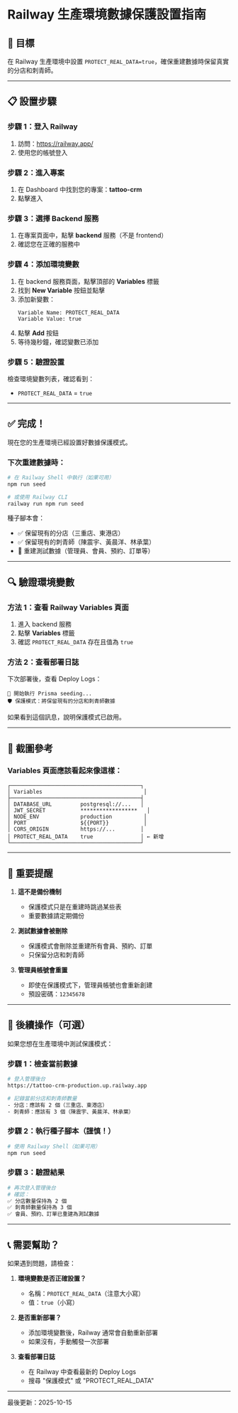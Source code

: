 # Railway 生產環境數據保護設置指南

## 🎯 目標

在 Railway 生產環境中設置 `PROTECT_REAL_DATA=true`，確保重建數據時保留真實的分店和刺青師。

---

## 📋 設置步驟

### 步驟 1：登入 Railway

1. 訪問：https://railway.app/
2. 使用您的帳號登入

### 步驟 2：進入專案

1. 在 Dashboard 中找到您的專案：**tattoo-crm**
2. 點擊進入

### 步驟 3：選擇 Backend 服務

1. 在專案頁面中，點擊 **backend** 服務（不是 frontend）
2. 確認您在正確的服務中

### 步驟 4：添加環境變數

1. 在 backend 服務頁面，點擊頂部的 **Variables** 標籤
2. 找到 **New Variable** 按鈕並點擊
3. 添加新變數：
   ```
   Variable Name: PROTECT_REAL_DATA
   Variable Value: true
   ```
4. 點擊 **Add** 按鈕
5. 等待幾秒鐘，確認變數已添加

### 步驟 5：驗證設置

檢查環境變數列表，確認看到：
- `PROTECT_REAL_DATA` = `true`

---

## ✅ 完成！

現在您的生產環境已經設置好數據保護模式。

### 下次重建數據時：

```bash
# 在 Railway Shell 中執行（如果可用）
npm run seed

# 或使用 Railway CLI
railway run npm run seed
```

種子腳本會：
- ✅ 保留現有的分店（三重店、東港店）
- ✅ 保留現有的刺青師（陳震宇、黃晨洋、林承葉）
- 🔄 重建測試數據（管理員、會員、預約、訂單等）

---

## 🔍 驗證環境變數

### 方法 1：查看 Railway Variables 頁面

1. 進入 backend 服務
2. 點擊 **Variables** 標籤
3. 確認 `PROTECT_REAL_DATA` 存在且值為 `true`

### 方法 2：查看部署日誌

下次部署後，查看 Deploy Logs：
```
🌱 開始執行 Prisma seeding...
🛡️ 保護模式：將保留現有的分店和刺青師數據
```

如果看到這個訊息，說明保護模式已啟用。

---

## 📸 截圖參考

### Variables 頁面應該看起來像這樣：

```
┌─────────────────────────────────────────┐
│ Variables                                │
├─────────────────────────────────────────┤
│ DATABASE_URL         postgresql://...   │
│ JWT_SECRET           ******************   │
│ NODE_ENV             production          │
│ PORT                 ${{PORT}}           │
│ CORS_ORIGIN          https://...        │
│ PROTECT_REAL_DATA    true               │ ← 新增
└─────────────────────────────────────────┘
```

---

## 🚨 重要提醒

1. **這不是備份機制**
   - 保護模式只是在重建時跳過某些表
   - 重要數據請定期備份

2. **測試數據會被刪除**
   - 保護模式會刪除並重建所有會員、預約、訂單
   - 只保留分店和刺青師

3. **管理員帳號會重置**
   - 即使在保護模式下，管理員帳號也會重新創建
   - 預設密碼：`12345678`

---

## 🔄 後續操作（可選）

如果您想在生產環境中測試保護模式：

### 步驟 1：檢查當前數據

```bash
# 登入管理後台
https://tattoo-crm-production.up.railway.app

# 記錄當前分店和刺青師數量
- 分店：應該有 2 個（三重店、東港店）
- 刺青師：應該有 3 個（陳震宇、黃晨洋、林承葉）
```

### 步驟 2：執行種子腳本（謹慎！）

```bash
# 使用 Railway Shell（如果可用）
npm run seed
```

### 步驟 3：驗證結果

```bash
# 再次登入管理後台
# 確認：
✅ 分店數量保持為 2 個
✅ 刺青師數量保持為 3 個
✅ 會員、預約、訂單已重建為測試數據
```

---

## 📞 需要幫助？

如果遇到問題，請檢查：

1. **環境變數是否正確設置？**
   - 名稱：`PROTECT_REAL_DATA`（注意大小寫）
   - 值：`true`（小寫）

2. **是否重新部署？**
   - 添加環境變數後，Railway 通常會自動重新部署
   - 如果沒有，手動觸發一次部署

3. **查看部署日誌**
   - 在 Railway 中查看最新的 Deploy Logs
   - 搜尋 "保護模式" 或 "PROTECT_REAL_DATA"

---

最後更新：2025-10-15


